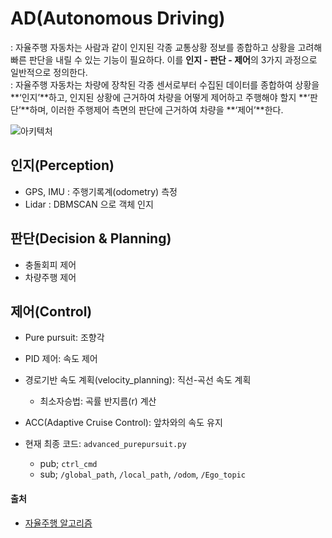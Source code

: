 # AD(Autonomous Driving)  
: 자율주행 자동차는 사람과 같이 인지된 각종 교통상황 정보를 종합하고 상황을 고려해 빠른 판단을 내릴 수 있는 기능이 필요하다. 이를 **인지 - 판단 - 제어**의 3가지 과정으로 일반적으로 정의한다.  
: 자율주행 자동차는 차량에 장착된 각종 센서로부터 수집된 데이터를 종합하여 상황을 **‘인지’**하고, 인지된 상황에 근거하여 차량을 어떻게 제어하고 주행해야 할지 **‘판단’**하며, 이러한 주행제어 측면의 판단에 근거하여 차량을 **‘제어’**한다.

![아키텍처](https://github.com/GGamangCoder/GGamangCoder/assets/94775103/e174ce0e-d9c1-4a8c-b418-092610bfc609)  


## 인지(Perception)
- GPS, IMU : 주행기록계(odometry) 측정
- Lidar : DBMSCAN 으로 객체 인지


## 판단(Decision & Planning)
- 충돌회피 제어    
- 차량주행 제어    


## 제어(Control)
- Pure pursuit: 조향각
- PID 제어: 속도 제어
- 경로기반 속도 계획(velocity_planning): 직선-곡선 속도 계획
  - 최소자승법: 곡률 반지름(r) 계산
- ACC(Adaptive Cruise Control): 앞차와의 속도 유지  

- 현재 최종 코드: `advanced_purepursuit.py`
  - pub; `ctrl_cmd`
  - sub; `/global_path`, `/local_path`, `/odom`, `/Ego_topic`


#### 출처
- [자율주행 알고리즘](http://weekly.tta.or.kr/weekly/files/20215519055532_weekly.pdf)
